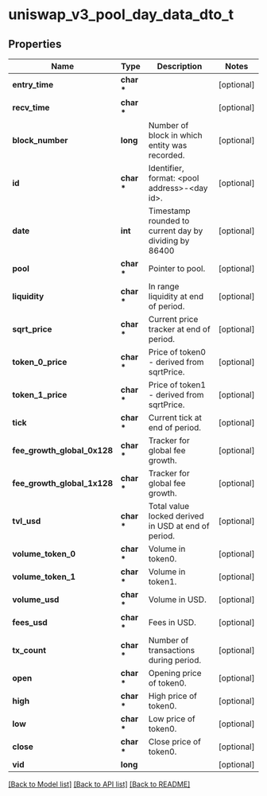 # uniswap_v3_pool_day_data_dto_t

## Properties
Name | Type | Description | Notes
------------ | ------------- | ------------- | -------------
**entry_time** | **char \*** |  | [optional] 
**recv_time** | **char \*** |  | [optional] 
**block_number** | **long** | Number of block in which entity was recorded. | [optional] 
**id** | **char \*** | Identifier, format: &lt;pool address&gt;-&lt;day id&gt;. | [optional] 
**date** | **int** | Timestamp rounded to current day by dividing by 86400 | [optional] 
**pool** | **char \*** | Pointer to pool. | [optional] 
**liquidity** | **char \*** | In range liquidity at end of period. | [optional] 
**sqrt_price** | **char \*** | Current price tracker at end of period. | [optional] 
**token_0_price** | **char \*** | Price of token0 - derived from sqrtPrice. | [optional] 
**token_1_price** | **char \*** | Price of token1 - derived from sqrtPrice. | [optional] 
**tick** | **char \*** | Current tick at end of period. | [optional] 
**fee_growth_global_0x128** | **char \*** | Tracker for global fee growth. | [optional] 
**fee_growth_global_1x128** | **char \*** | Tracker for global fee growth. | [optional] 
**tvl_usd** | **char \*** | Total value locked derived in USD at end of period. | [optional] 
**volume_token_0** | **char \*** | Volume in token0. | [optional] 
**volume_token_1** | **char \*** | Volume in token1. | [optional] 
**volume_usd** | **char \*** | Volume in USD. | [optional] 
**fees_usd** | **char \*** | Fees in USD. | [optional] 
**tx_count** | **char \*** | Number of transactions during period. | [optional] 
**open** | **char \*** | Opening price of token0. | [optional] 
**high** | **char \*** | High price of token0. | [optional] 
**low** | **char \*** | Low price of token0. | [optional] 
**close** | **char \*** | Close price of token0. | [optional] 
**vid** | **long** |  | [optional] 

[[Back to Model list]](../README.md#documentation-for-models) [[Back to API list]](../README.md#documentation-for-api-endpoints) [[Back to README]](../README.md)


